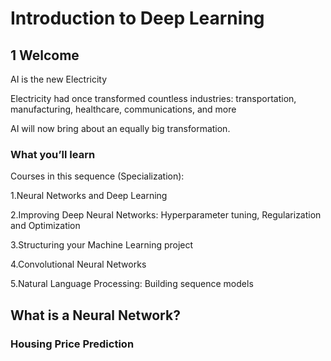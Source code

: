 # Introduction to Deep Learning

## 1 Welcome

AI is the new Electricity

Electricity had once transformed 
countless industries: transportation,
manufacturing, healthcare,
communications, and more

AI will now bring about an equally
big transformation.

### What you’ll learn

Courses in this sequence (Specialization):

1.Neural Networks and Deep Learning

2.Improving Deep Neural Networks: Hyperparameter
tuning, Regularization and Optimization

3.Structuring your Machine Learning project

4.Convolutional Neural Networks

5.Natural Language Processing: Building sequence models

## What is a Neural Network?

### Housing Price Prediction

